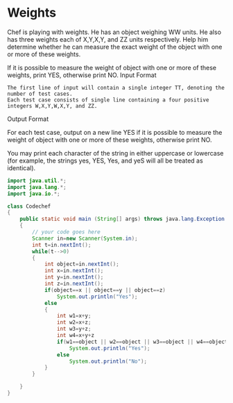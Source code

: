 # Weights

Chef is playing with weights. He has an object weighing WW units. He also has three weights each of X,Y,X,Y, and ZZ units respectively. Help him determine whether he can measure the exact weight of the object with one or more of these weights.

If it is possible to measure the weight of object with one or more of these weights, print YES, otherwise print NO.
Input Format

    The first line of input will contain a single integer TT, denoting the number of test cases.
    Each test case consists of single line containing a four positive integers W,X,Y,W,X,Y, and ZZ.

Output Format

For each test case, output on a new line YES if it is possible to measure the weight of object with one or more of these weights, otherwise print NO.

You may print each character of the string in either uppercase or lowercase (for example, the strings yes, YES, Yes, and yeS will all be treated as identical).
```java
import java.util.*;
import java.lang.*;
import java.io.*;

class Codechef
{
	public static void main (String[] args) throws java.lang.Exception
	{
		// your code goes here
		Scanner in=new Scanner(System.in);
		int t=in.nextInt();
		while(t-->0)
		{
		    int object=in.nextInt();
		    int x=in.nextInt();
		    int y=in.nextInt();
		    int z=in.nextInt();
		    if(object==x || object==y || object==z)
		        System.out.println("Yes");
		    else
		    {
		        int w1=x+y;
		        int w2=x+z;
		        int w3=y+z;
		        int w4=x+y+z
		        if(w1==object || w2==object || w3==object || w4==object)
		            System.out.println("Yes");
		        else
		            System.out.println("No");
		    }
		}

	}
}
```
